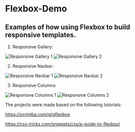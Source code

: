 # Flexbox-Demo

## Examples of how using Flexbox to build responsive templates.

1. Responsive Gallery:

![Responsive Gallery 1](https://github.com/MarianaSouza/Flexbox-Demo/blob/master/images-github/responsive%20gallery%201.PNG)
![Responsive Gallery 2](https://github.com/MarianaSouza/Flexbox-Demo/blob/master/images-github/responsive%20gallery%202.PNG)


2. Responsive Navbar:

![Responsive Navbar 1](https://github.com/MarianaSouza/Flexbox-Demo/blob/master/images-github/responsive%20navbar%201.PNG)
![Responsive Navbar 2](https://github.com/MarianaSouza/Flexbox-Demo/blob/master/images-github/responsive%20navbar%202.PNG)


3. Responsive Columns

![Responsive Columns 1](https://github.com/MarianaSouza/Flexbox-Demo/blob/master/images-github/cross%20axes%201.PNG)
![Responsive Columns 2](https://github.com/MarianaSouza/Flexbox-Demo/blob/master/images-github/cross%20axes%202.PNG)

The projects were made based on the following tutorials:

https://scrimba.com/g/gflexbox

https://css-tricks.com/snippets/css/a-guide-to-flexbox/
